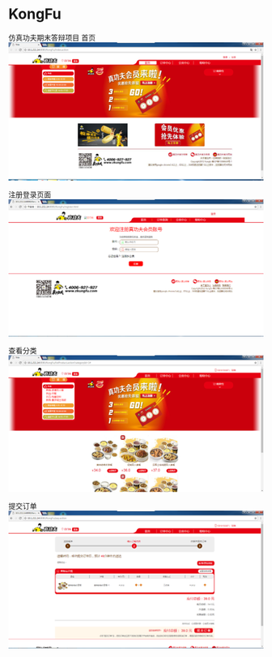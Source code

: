 # KongFu
仿真功夫期末答辩项目
首页
![image](https://github.com/zhengwenrong/KongFu/blob/master/screenshot/%E5%9B%BE%E7%89%871.png)

注册登录页面
![image](https://github.com/zhengwenrong/KongFu/blob/master/screenshot/%E5%9B%BE%E7%89%872.png)

查看分类
![image](https://github.com/zhengwenrong/KongFu/blob/master/screenshot/%E5%9B%BE%E7%89%873.png)

提交订单
![image](https://github.com/zhengwenrong/KongFu/blob/master/screenshot/%E5%9B%BE%E7%89%874.png)


